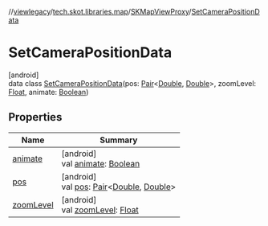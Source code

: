 //[viewlegacy](../../../../index.md)/[tech.skot.libraries.map](../../index.md)/[SKMapViewProxy](../index.md)/[SetCameraPositionData](index.md)

# SetCameraPositionData

[android]\
data class [SetCameraPositionData](index.md)(pos: [Pair](https://kotlinlang.org/api/latest/jvm/stdlib/kotlin/-pair/index.html)&lt;[Double](https://kotlinlang.org/api/latest/jvm/stdlib/kotlin/-double/index.html), [Double](https://kotlinlang.org/api/latest/jvm/stdlib/kotlin/-double/index.html)&gt;, zoomLevel: [Float](https://kotlinlang.org/api/latest/jvm/stdlib/kotlin/-float/index.html), animate: [Boolean](https://kotlinlang.org/api/latest/jvm/stdlib/kotlin/-boolean/index.html))

## Properties

| Name | Summary |
|---|---|
| [animate](animate.md) | [android]<br>val [animate](animate.md): [Boolean](https://kotlinlang.org/api/latest/jvm/stdlib/kotlin/-boolean/index.html) |
| [pos](pos.md) | [android]<br>val [pos](pos.md): [Pair](https://kotlinlang.org/api/latest/jvm/stdlib/kotlin/-pair/index.html)&lt;[Double](https://kotlinlang.org/api/latest/jvm/stdlib/kotlin/-double/index.html), [Double](https://kotlinlang.org/api/latest/jvm/stdlib/kotlin/-double/index.html)&gt; |
| [zoomLevel](zoom-level.md) | [android]<br>val [zoomLevel](zoom-level.md): [Float](https://kotlinlang.org/api/latest/jvm/stdlib/kotlin/-float/index.html) |
